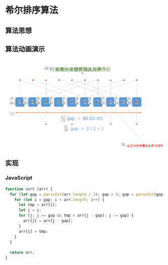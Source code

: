 # 希尔排序算法

## 算法思想

## 算法动画演示

![](/assets/希尔排序.gif)

## 实现

### JavaScript

```js
function sort (arr) {
  for (let gap = parseInt(arr.length / 2); gap > 0; gap = parseInt(gap / 2)) {
    for (let i = gap; i < arr.length; i++) {
      let tmp = arr[i];
      let j = i;
      for (j; j >= gap && tmp < arr[j - gap]; j -= gap) {
        arr[j] = arr[j - gap];
      }
      arr[j] = tmp;
    }
  }

  return arr;
}
```



